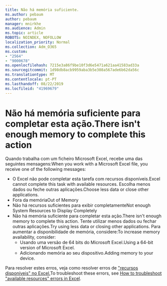 ```yaml
---
title: Não há memória suficiente.
ms.author: pebaum
author: pebaum
manager: mnirkhe
ms.audience: Admin
ms.topic: article
ROBOTS: NOINDEX, NOFOLLOW
localization_priority: Normal
ms.collection: Adm_O365
ms.custom:
- "2564"
- "9000678"
ms.openlocfilehash: 7215e3a86f9be10f3d6e5471a621aa41583ad33a
ms.sourcegitcommit: 1d98db8acb9959aba3b5e308a567ade6b62da56c
ms.translationtype: MT
ms.contentlocale: pt-PT
ms.lasthandoff: 08/22/2019
ms.locfileid: "41969679"
---
```

# <a name="there-isnt-enough-memory-to-complete-this-action"></a><span data-ttu-id="aebde-102">Não há memória suficiente para completar esta ação.</span><span class="sxs-lookup"><span data-stu-id="aebde-102">There isn't enough memory to complete this action</span></span>

<span data-ttu-id="aebde-103">Quando trabalha com um ficheiro Microsoft Excel, recebe uma das seguintes mensagens:</span><span class="sxs-lookup"><span data-stu-id="aebde-103">When you work with a Microsoft Excel file, you receive one of the following messages:</span></span>

- <span data-ttu-id="aebde-104">O Excel não pode completar esta tarefa com recursos disponíveis.</span><span class="sxs-lookup"><span data-stu-id="aebde-104">Excel cannot complete this task with available resources.</span></span> <span data-ttu-id="aebde-105">Escolha menos dados ou feche outras aplicações.</span><span class="sxs-lookup"><span data-stu-id="aebde-105">Choose less data or close other applications.</span></span>
- <span data-ttu-id="aebde-106">Fora da memória</span><span class="sxs-lookup"><span data-stu-id="aebde-106">Out of Memory</span></span>
- <span data-ttu-id="aebde-107">Não há recursos suficientes para exibir completamente</span><span class="sxs-lookup"><span data-stu-id="aebde-107">Not enough System Resources to Display Completely</span></span>
- <span data-ttu-id="aebde-108">Não há memória suficiente para completar esta ação.</span><span class="sxs-lookup"><span data-stu-id="aebde-108">There isn't enough memory to complete this action.</span></span> <span data-ttu-id="aebde-109">Tente utilizar menos dados ou fechar outras aplicações.</span><span class="sxs-lookup"><span data-stu-id="aebde-109">Try using less data or closing other applications.</span></span> <span data-ttu-id="aebde-110">Para aumentar a disponibilidade de memória, considere:</span><span class="sxs-lookup"><span data-stu-id="aebde-110">To increase memory availability, consider:</span></span> 
    - <span data-ttu-id="aebde-111">Usando uma versão de 64 bits do Microsoft Excel.</span><span class="sxs-lookup"><span data-stu-id="aebde-111">Using a 64-bit version of Microsoft Excel.</span></span>
    - <span data-ttu-id="aebde-112">Adicionando memória ao seu dispositivo.</span><span class="sxs-lookup"><span data-stu-id="aebde-112">Adding memory to your device.</span></span>

<span data-ttu-id="aebde-113">Para resolver estes erros, veja como resolver erros de ["recursos disponíveis" no Excel.](https://docs.microsoft.com/office/troubleshoot/excel/available-resources-errors)</span><span class="sxs-lookup"><span data-stu-id="aebde-113">To troubleshoot these errors, see [How to troubleshoot "available resources" errors in Excel](https://docs.microsoft.com/office/troubleshoot/excel/available-resources-errors).</span></span>